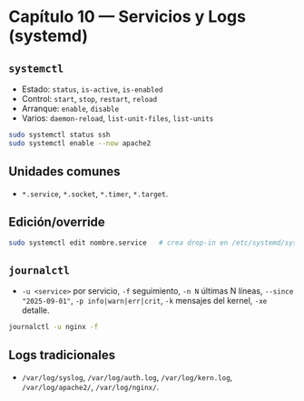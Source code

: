 # Capítulo 10 — Servicios y Logs (systemd)

## `systemctl`
- Estado: `status`, `is-active`, `is-enabled`
- Control: `start`, `stop`, `restart`, `reload`
- Arranque: `enable`, `disable`
- Varios: `daemon-reload`, `list-unit-files`, `list-units`
```bash
sudo systemctl status ssh
sudo systemctl enable --now apache2
```

## Unidades comunes
- `*.service`, `*.socket`, `*.timer`, `*.target`.

## Edición/override
```bash
sudo systemctl edit nombre.service   # crea drop-in en /etc/systemd/system/nombre.service.d/
```

## `journalctl`
- `-u <service>` por servicio, `-f` seguimiento, `-n N` últimas N líneas,
  `--since "2025-09-01"`, `-p info|warn|err|crit`, `-k` mensajes del kernel, `-xe` detalle.
```bash
journalctl -u nginx -f
```

## Logs tradicionales
- `/var/log/syslog`, `/var/log/auth.log`, `/var/log/kern.log`, `/var/log/apache2/`, `/var/log/nginx/`.
